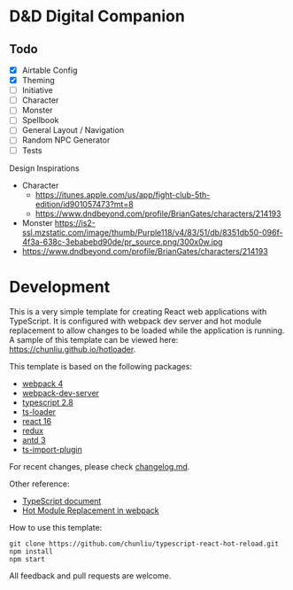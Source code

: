 # D&D Digital Companion

## Todo

- [x] Airtable Config
- [x] Theming
- [ ] Initiative
- [ ] Character
- [ ] Monster
- [ ] Spellbook
- [ ] General Layout / Navigation
- [ ] Random NPC Generator
- [ ] Tests

Design Inspirations

* Character 
    * https://itunes.apple.com/us/app/fight-club-5th-edition/id901057473?mt=8
    * https://www.dndbeyond.com/profile/BrianGates/characters/214193
* Monster https://is2-ssl.mzstatic.com/image/thumb/Purple118/v4/83/51/db/8351db50-096f-4f3a-638c-3ebabebd90de/pr_source.png/300x0w.jpg
* https://www.dndbeyond.com/profile/BrianGates/characters/214193

# Development 

This is a very simple template for creating React web applications with TypeScript. It is configured with webpack dev server  and hot module replacement to allow changes to be loaded while the application is running. A sample of this template can be viewed here: https://chunliu.github.io/hotloader.

This template is based on the following packages: 

* [webpack 4](https://webpack.js.org/)
* [webpack-dev-server](https://github.com/webpack/webpack-dev-server)
* [typescript 2.8](http://www.typescriptlang.org/)
* [ts-loader](https://github.com/TypeStrong/ts-loader)
* [react 16](https://reactjs.org/)
* [redux](https://redux.js.org/introduction)
* [antd 3](https://ant.design/docs/react/introduce)
* [ts-import-plugin](https://github.com/Brooooooklyn/ts-import-plugin) 

For recent changes, please check [changelog.md](./CHANGELOG.md). 

Other reference:

* [TypeScript document](https://www.typescriptlang.org/docs/handbook/react-&-webpack.html)
* [Hot Module Replacement in webpack](https://webpack.js.org/concepts/hot-module-replacement/)

How to use this template: 

```
git clone https://github.com/chunliu/typescript-react-hot-reload.git
npm install
npm start
```

All feedback and pull requests are welcome. 
